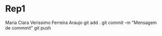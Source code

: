 # Rep1
Maria Clara Verissimo Ferreira Araujo 
git add .
git commit -m "Mensagem de commmit"
git push